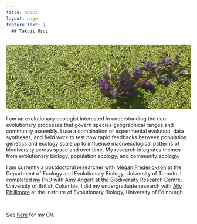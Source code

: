 ```yaml
---
title: About  
layout: page
feature_text: |
  ## Takuji Usui
---
```

![duckweed](images/duck-crop.jpg)

I am an evolutionary ecologist interested in understanding the eco-evolutionary processes that govern species geographical ranges and community assembly. I use a combination of experimental evolution, data syntheses, and field work to test how rapid feedbacks between population genetics and ecology scale up to influence macroecological patterns of biodiversity across space and over time. My research integrates themes from evolutionary biology, population ecology, and community ecology.

I am currently a postdoctoral researcher with [Megan Frederickson](http://mutualism.ca/) at the Department of Ecology and Evolutionary Biology, University of Toronto. I completed my PhD with [Amy Angert](https://angert.github.io) at the Biodiversity Research Centre, University of British Columbia. I did my undergraduate research with [Ally Phillimore](http://phillimore.bio.ed.ac.uk/home) at the Institute of Evolutionary Biology, University of Edinburgh.
&nbsp;

&nbsp;

See [here](https://github.com/takujiusui/takujiusui.github.io/blob/main/TakujiUsuiCV_2024.pdf) for my CV.
